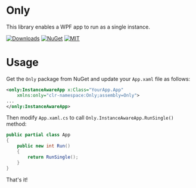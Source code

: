 # Only
This library enables a WPF app to run as a single instance.

[![Downloads](https://img.shields.io/nuget/dt/Only.svg)](https://www.nuget.org/packages/Only)
[![NuGet](https://img.shields.io/nuget/v/Only.svg)](https://www.nuget.org/packages/Only)
[![MIT](https://img.shields.io/badge/license-MIT-blue.svg)](https://github.com/vborovikov/only/blob/master/LICENSE)

# Usage

Get the `Only` package from NuGet and update your `App.xaml` file as follows:
```xml
<only:InstanceAwareApp x:Class="YourApp.App"
    xmlns:only="clr-namespace:Only;assembly=Only">
...
</only:InstanceAwareApp>
```
Then modify `App.xaml.cs` to call `Only.InstanceAwareApp.RunSingle()` method:
```cs
public partial class App
{
    public new int Run()
    {
        return RunSingle();
    }
}
```

That's it!